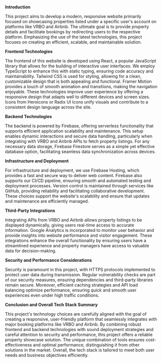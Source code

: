 **Introduction**

This project aims to develop a modern, responsive website primarily focused on showcasing properties listed under a specific user's account on platforms like VRBO and Airbnb. The ultimate goal is to provide property details and facilitate bookings by redirecting users to the respective platform. Emphasizing the use of the latest technologies, this project focuses on creating an efficient, scalable, and maintainable solution.

**Frontend Technologies**

The frontend of this website is developed using React, a popular JavaScript library that allows for the building of interactive user interfaces. We employ TypeScript to enhance this with static typing, ensuring code accuracy and maintainability. Tailwind CSS is used for styling, allowing for a clean, customizable design that is both appealing and functional. Framer Motion provides a touch of smooth animation and transitions, making the navigation enjoyable. These technologies improve user experience by offering a responsive design that adapts well to different devices and screen sizes. Icons from Heroicons or Radix UI Icons unify visuals and contribute to a consistent design language across the site.

**Backend Technologies**

The backend is powered by Firebase, offering serverless functionality that supports efficient application scalability and maintenance. This setup enables dynamic interactions and secure data handling, particularly when integrating with VRBO and Airbnb APIs to fetch property listings. For any necessary data storage, Firebase Firestore serves as a simple yet effective database option, facilitating seamless data synchronization across devices.

**Infrastructure and Deployment**

For infrastructure and deployment, we use Firebase Hosting, which provides a fast and secure way to deliver web content. Firebase also supports our CI/CD pipeline, ensuring smooth and automated testing and deployment processes. Version control is maintained through services like GitHub, providing reliability and facilitating collaborative development. These choices support the website's scalability and ensure that updates and maintenance are efficiently managed.

**Third-Party Integrations**

Integrating APIs from VRBO and Airbnb allows property listings to be displayed dynamically, giving users real-time access to accurate information. Google Analytics is incorporated to monitor user behavior and provide insights into website performance and visitor engagement. These integrations enhance the overall functionality by ensuring users have a streamlined experience and property managers have access to valuable data for decision-making.

**Security and Performance Considerations**

Security is paramount in this project, with HTTPS protocols implemented to protect user data during transmission. Regular vulnerability checks are part of our security measures, ensuring dependencies and third-party libraries remain secure. Moreover, efficient caching strategies and API load balancing optimize performance, ensuring quick and smooth user experiences even under high traffic conditions.

**Conclusion and Overall Tech Stack Summary**

This project's technology choices are carefully aligned with the goal of creating a responsive, user-friendly platform that seamlessly integrates with major booking platforms like VRBO and Airbnb. By combining robust frontend and backend technologies with sound deployment strategies and careful attention to security and performance, this project offers a reliable property showcase solution. The unique combination of tools ensures cost-effectiveness and optimal performance, distinguishing it from other solutions in the market. Overall, the tech stack is tailored to meet both user needs and business objectives efficiently.
